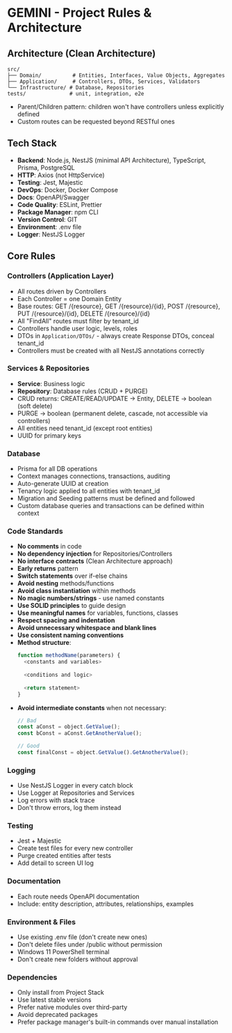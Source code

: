 # GEMINI - Project Rules & Architecture

## Architecture (Clean Architecture)
```
src/
├── Domain/          # Entities, Interfaces, Value Objects, Aggregates
├── Application/     # Controllers, DTOs, Services, Validators
└── Infrastructure/ # Database, Repositories
tests/              # unit, integration, e2e
```
- Parent/Children pattern: children won't have controllers unless explicitly defined
- Custom routes can be requested beyond RESTful ones

## Tech Stack
- **Backend**: Node.js, NestJS (minimal API Architecture), TypeScript, Prisma, PostgreSQL
- **HTTP**: Axios (not HttpService)
- **Testing**: Jest, Majestic
- **DevOps**: Docker, Docker Compose
- **Docs**: OpenAPI/Swagger
- **Code Quality**: ESLint, Prettier
- **Package Manager**: npm CLI
- **Version Control**: GIT
- **Environment**: .env file
- **Logger**: NestJS Logger

## Core Rules

### Controllers (Application Layer)
- All routes driven by Controllers
- Each Controller = one Domain Entity
- Base routes: GET /{resource}, GET /{resource}/{id}, POST /{resource}, PUT /{resource}/{id}, DELETE /{resource}/{id}
- All "FindAll" routes must filter by tenant_id
- Controllers handle user logic, levels, roles
- DTOs in `Application/DTOs/` - always create Response DTOs, conceal tenant_id
- Controllers must be created with all NestJS annotations correctly

### Services & Repositories
- **Service**: Business logic
- **Repository**: Database rules (CRUD + PURGE)
- CRUD returns: CREATE/READ/UPDATE → Entity, DELETE → boolean (soft delete)
- PURGE → boolean (permanent delete, cascade, not accessible via controllers)
- All entities need tenant_id (except root entities)
- UUID for primary keys

### Database
- Prisma for all DB operations
- Context manages connections, transactions, auditing
- Auto-generate UUID at creation
- Tenancy logic applied to all entities with tenant_id
- Migration and Seeding patterns must be defined and followed
- Custom database queries and transactions can be defined within context

### Code Standards
- **No comments** in code
- **No dependency injection** for Repositories/Controllers
- **No interface contracts** (Clean Architecture approach)
- **Early returns** pattern
- **Switch statements** over if-else chains
- **Avoid nesting** methods/functions
- **Avoid class instantiation** within methods
- **No magic numbers/strings** - use named constants
- **Use SOLID principles** to guide design
- **Use meaningful names** for variables, functions, classes
- **Respect spacing and indentation**
- **Avoid unnecessary whitespace and blank lines**
- **Use consistent naming conventions**
- **Method structure**:
  ```typescript
  function methodName(parameters) {
    <constants and variables>
    
    <conditions and logic>
    
    <return statement>
  }
  ```
- **Avoid intermediate constants** when not necessary:
  ```typescript
  // Bad
  const aConst = object.GetValue();
  const bConst = aConst.GetAnotherValue();
  
  // Good
  const finalConst = object.GetValue().GetAnotherValue();
  ```

### Logging
- Use NestJS Logger in every catch block
- Use Logger at Repositories and Services
- Log errors with stack trace
- Don't throw errors, log them instead

### Testing
- Jest + Majestic
- Create test files for every new controller
- Purge created entities after tests
- Add detail to screen UI log

### Documentation
- Each route needs OpenAPI documentation
- Include: entity description, attributes, relationships, examples

### Environment & Files
- Use existing .env file (don't create new ones)
- Don't delete files under /public without permission
- Windows 11 PowerShell terminal
- Don't create new folders without approval

### Dependencies
- Only install from Project Stack
- Use latest stable versions
- Prefer native modules over third-party
- Avoid deprecated packages
- Prefer package manager's built-in commands over manual installation